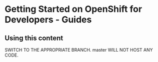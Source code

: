 # Getting Started on OpenShift for Developers - Guides

## Using this content

SWITCH TO THE APPROPRIATE BRANCH. master WILL NOT HOST ANY CODE.

